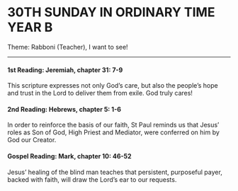 # 30TH SUNDAY IN ORDINARY TIME YEAR B
Theme: Rabboni (Teacher), I want to see!

---

#### 1st Reading: Jeremiah, chapter 31: 7-9

This scripture expresses not only God’s care, but also the people’s hope and trust in the Lord to deliver them from exile. God truly cares!

#### 2nd Reading: Hebrews, chapter 5: 1-6

In order to reinforce the basis of our faith, St Paul reminds us that Jesus’ roles as Son of God, High Priest and Mediator, were conferred on him by God our Creator.

#### Gospel Reading: Mark, chapter 10: 46-52

Jesus’ healing of the blind man teaches that persistent, purposeful payer, backed with faith, will draw the Lord’s ear to our requests.
